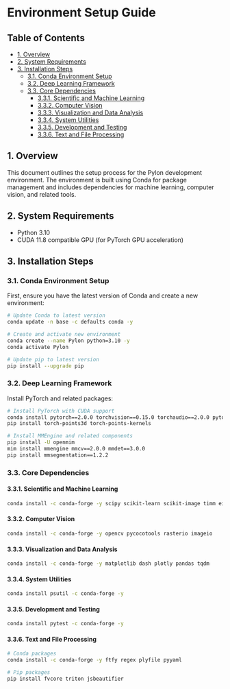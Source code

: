 # Environment Setup Guide <!-- omit in toc -->

## Table of Contents <!-- omit in toc -->

- [1. Overview](#1-overview)
- [2. System Requirements](#2-system-requirements)
- [3. Installation Steps](#3-installation-steps)
  - [3.1. Conda Environment Setup](#31-conda-environment-setup)
  - [3.2. Deep Learning Framework](#32-deep-learning-framework)
  - [3.3. Core Dependencies](#33-core-dependencies)
    - [3.3.1. Scientific and Machine Learning](#331-scientific-and-machine-learning)
    - [3.3.2. Computer Vision](#332-computer-vision)
    - [3.3.3. Visualization and Data Analysis](#333-visualization-and-data-analysis)
    - [3.3.4. System Utilities](#334-system-utilities)
    - [3.3.5. Development and Testing](#335-development-and-testing)
    - [3.3.6. Text and File Processing](#336-text-and-file-processing)

## 1. Overview

This document outlines the setup process for the Pylon development environment. The environment is built using Conda for package management and includes dependencies for machine learning, computer vision, and related tools.

## 2. System Requirements

- Python 3.10
- CUDA 11.8 compatible GPU (for PyTorch GPU acceleration)

## 3. Installation Steps

### 3.1. Conda Environment Setup

First, ensure you have the latest version of Conda and create a new environment:
```bash
# Update Conda to latest version
conda update -n base -c defaults conda -y

# Create and activate new environment
conda create --name Pylon python=3.10 -y
conda activate Pylon

# Update pip to latest version
pip install --upgrade pip
```

### 3.2. Deep Learning Framework

Install PyTorch and related packages:
```bash
# Install PyTorch with CUDA support
conda install pytorch==2.0.0 torchvision==0.15.0 torchaudio==2.0.0 pytorch-cuda=11.8 -c pytorch -c nvidia -y
pip install torch-points3d torch-points-kernels

# Install MMEngine and related components
pip install -U openmim
mim install mmengine mmcv==2.0.0 mmdet==3.0.0
pip install mmsegmentation==1.2.2
```

### 3.3. Core Dependencies

#### 3.3.1. Scientific and Machine Learning

```bash
conda install -c conda-forge -y scipy scikit-learn scikit-image timm einops
```

#### 3.3.2. Computer Vision

```bash
conda install -c conda-forge -y opencv pycocotools rasterio imageio
```

#### 3.3.3. Visualization and Data Analysis

```bash
conda install -c conda-forge -y matplotlib dash plotly pandas tqdm
```

#### 3.3.4. System Utilities

```bash
conda install psutil -c conda-forge -y
```

#### 3.3.5. Development and Testing

```bash
conda install pytest -c conda-forge -y
```

#### 3.3.6. Text and File Processing

```bash
# Conda packages
conda install -c conda-forge -y ftfy regex plyfile pyyaml

# Pip packages
pip install fvcore triton jsbeautifier
```
